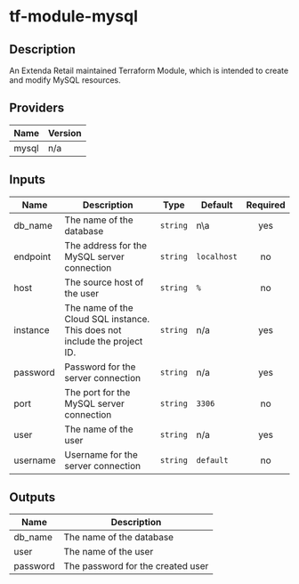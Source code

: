 # tf-module-mysql

## Description

An Extenda Retail maintained Terraform Module, which is intended to create and modify MySQL resources.

## Providers

| Name   | Version   |
|:-------|:----------|
| mysql | n/a |

## Inputs

| Name | Description | Type | Default | Required |
|------|-------------|------|---------|:-----:|
| db\_name | The name of the database | `string` | n\a | yes |
| endpoint | The address for the MySQL server connection | `string` | `localhost` | no |
| host | The source host of the user | `string` | `%` | no |
| instance | The name of the Cloud SQL instance. This does not include the project ID. | `string` | n/a | yes |
| password | Password for the server connection | `string` | n/a | yes |
| port | The port for the MySQL server connection | `string` | `3306` | no |
| user | The name of the user | `string` | n/a | yes |
| username | Username for the server connection | `string` | `default` | no |

## Outputs

| Name | Description |
|------|-------------|
| db\_name | The name of the database |
| user | The name of the user |
| password | The password for the created user |
